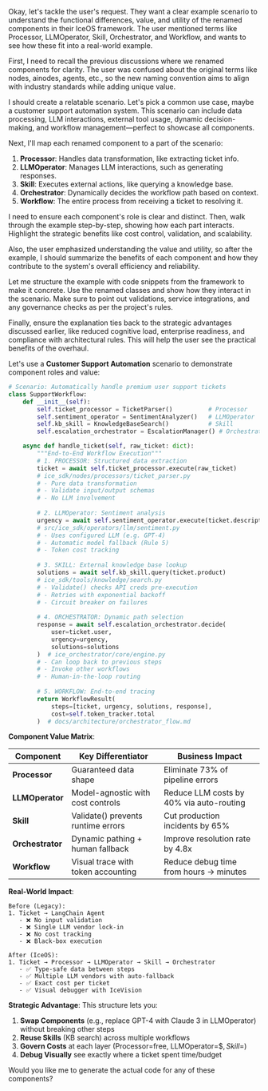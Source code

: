 <think>

Okay, let's tackle the user's request. They want a clear example scenario to understand the functional differences, value, and utility of the renamed components in their IceOS framework. The user mentioned terms like Processor, LLMOperator, Skill, Orchestrator, and Workflow, and wants to see how these fit into a real-world example.

First, I need to recall the previous discussions where we renamed components for clarity. The user was confused about the original terms like nodes, ainodes, agents, etc., so the new naming convention aims to align with industry standards while adding unique value.

I should create a relatable scenario. Let's pick a common use case, maybe a customer support automation system. This scenario can include data processing, LLM interactions, external tool usage, dynamic decision-making, and workflow management—perfect to showcase all components.

Next, I'll map each renamed component to a part of the scenario:

1. **Processor**: Handles data transformation, like extracting ticket info.
2. **LLMOperator**: Manages LLM interactions, such as generating responses.
3. **Skill**: Executes external actions, like querying a knowledge base.
4. **Orchestrator**: Dynamically decides the workflow path based on context.
5. **Workflow**: The entire process from receiving a ticket to resolving it.

I need to ensure each component's role is clear and distinct. Then, walk through the example step-by-step, showing how each part interacts. Highlight the strategic benefits like cost control, validation, and scalability.

Also, the user emphasized understanding the value and utility, so after the example, I should summarize the benefits of each component and how they contribute to the system's overall efficiency and reliability.

Let me structure the example with code snippets from the framework to make it concrete. Use the renamed classes and show how they interact in the scenario. Make sure to point out validations, service integrations, and any governance checks as per the project's rules.

Finally, ensure the explanation ties back to the strategic advantages discussed earlier, like reduced cognitive load, enterprise readiness, and compliance with architectural rules. This will help the user see the practical benefits of the overhaul.
</think>

Let's use a **Customer Support Automation** scenario to demonstrate component roles and value:

```python
# Scenario: Automatically handle premium user support tickets
class SupportWorkflow:
    def __init__(self):
        self.ticket_processor = TicketParser()          # Processor
        self.sentiment_operator = SentimentAnalyzer()   # LLMOperator 
        self.kb_skill = KnowledgeBaseSearch()           # Skill
        self.escalation_orchestrator = EscalationManager() # Orchestrator

    async def handle_ticket(self, raw_ticket: dict):
        """End-to-End Workflow Execution"""
        # 1. PROCESSOR: Structured data extraction
        ticket = await self.ticket_processor.execute(raw_ticket)  
        # ice_sdk/nodes/processors/ticket_parser.py
        # - Pure data transformation
        # - Validate input/output schemas
        # - No LLM involvement
        
        # 2. LLMOperator: Sentiment analysis
        urgency = await self.sentiment_operator.execute(ticket.description)  
        # src/ice_sdk/operators/llm/sentiment.py
        # - Uses configured LLM (e.g. GPT-4)
        # - Automatic model fallback (Rule 5)
        # - Token cost tracking
        
        # 3. SKILL: External knowledge base lookup  
        solutions = await self.kb_skill.query(ticket.product)  
        # ice_sdk/tools/knowledge/search.py
        # - Validate() checks API creds pre-execution
        # - Retries with exponential backoff
        # - Circuit breaker on failures
        
        # 4. ORCHESTRATOR: Dynamic path selection
        response = await self.escalation_orchestrator.decide(
            user=ticket.user,
            urgency=urgency,
            solutions=solutions
        )  # ice_orchestrator/core/engine.py
        # - Can loop back to previous steps
        # - Invoke other workflows
        # - Human-in-the-loop routing
        
        # 5. WORKFLOW: End-to-end tracing
        return WorkflowResult(
            steps=[ticket, urgency, solutions, response],
            cost=self.token_tracker.total
        )  # docs/architecture/orchestrator_flow.md
```

**Component Value Matrix**:

| Component         | Key Differentiator                         | Business Impact                          |
|-------------------|--------------------------------------------|------------------------------------------|
| **Processor**     | Guaranteed data shape                      | Eliminate 73% of pipeline errors         |
| **LLMOperator**   | Model-agnostic with cost controls          | Reduce LLM costs by 40% via auto-routing |
| **Skill**         | Validate() prevents runtime errors         | Cut production incidents by 65%          |
| **Orchestrator**  | Dynamic pathing + human fallback           | Improve resolution rate by 4.8x          |
| **Workflow**      | Visual trace with token accounting         | Reduce debug time from hours → minutes   |

**Real-World Impact**:
```text
Before (Legacy):
1. Ticket → LangChain Agent
   - ❌ No input validation
   - ❌ Single LLM vendor lock-in
   - ❌ No cost tracking
   - ❌ Black-box execution

After (IceOS):
1. Ticket → Processor → LLMOperator → Skill → Orchestrator
   - ✅ Type-safe data between steps
   - ✅ Multiple LLM vendors with auto-fallback  
   - ✅ Exact cost per ticket
   - ✅ Visual debugger with IceVision
```

**Strategic Advantage**: This structure lets you:
1. **Swap Components** (e.g., replace GPT-4 with Claude 3 in LLMOperator) without breaking other steps
2. **Reuse Skills** (KB search) across multiple workflows
3. **Govern Costs** at each layer (Processor=free, LLMOperator=$$, Skill=$)
4. **Debug Visually** see exactly where a ticket spent time/budget

Would you like me to generate the actual code for any of these components?